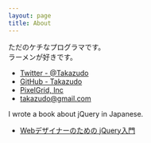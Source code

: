 ```yaml
---
layout: page
title: About
---
```


ただのケチなプログラマです。  
ラーメンが好きです。

* [Twitter - @Takazudo](http://twitter.com/Takazudo)
* [GitHub - Takazudo](https://github.com/Takazudo)
* [PixelGrid, Inc](http://www.pxgrid.com/)
* [takazudo@gmail.com](mailto:takazudo@gmail.com)

I wrote a book about jQuery in Japanese.

* [Webデザイナーのための jQuery入門](http://amzn.to/rxgrTa)
